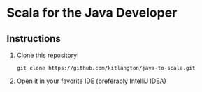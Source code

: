 # Scala for the Java Developer

## Instructions

1. Clone this repository!

    `git clone https://github.com/kitlangton/java-to-scala.git`

2. Open it in your favorite IDE (preferably IntelliJ IDEA)
